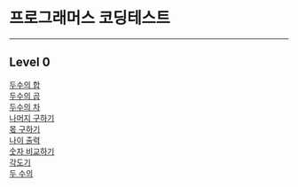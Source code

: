 # 프로그래머스 코딩테스트
<hr />

## Level 0
<a href="https://rec8730.tistory.com/138"> 두수의 합 </a><br/>
<a href="https://rec8730.tistory.com/132"> 두수의 곱 </a><br/>
<a href="https://rec8730.tistory.com/134"> 두수의 차 </a><br/>
<a href="https://rec8730.tistory.com/133"> 나머지 구하기 </a><br/>
<a href="https://rec8730.tistory.com/135"> 몫 구하기 </a><br/>
<a href="https://rec8730.tistory.com/136"> 나이 출력 </a><br/>
<a href="https://rec8730.tistory.com/137"> 숫자 비교하기 </a><br/>
<a href="https://rec8730.tistory.com/139"> 각도기 </a><br/>
<a href="https://rec8730.tistory.com/140"> 두 수의  </a><br/>

